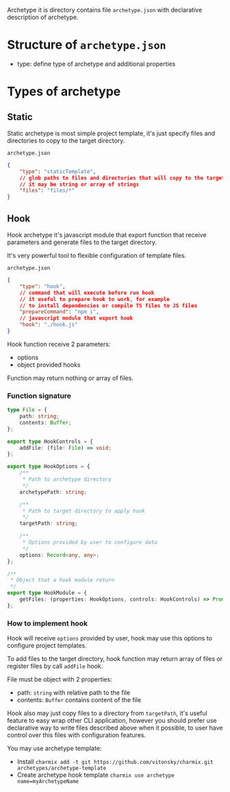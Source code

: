 Archetype it is directory contains file `archetype.json` with declarative description of archetype.

# Structure of `archetype.json`

- type: define type of archetype and additional properties

# Types of archetype

## Static

Static archetype is most simple project template, it's just specify files and directories to copy to the target directory.

`archetype.json`

```json
{
	"type": "staticTemplate",
	// glob paths to files and directories that will copy to the target directory
	// it may be string or array of strings
	"files": "files/*"
}
```

## Hook

Hook archetype it's javascript module that export function that receive parameters and generate files to the target directory.

It's very powerful tool to flexible configuration of template files.

`archetype.json`

```json
{
	"type": "hook",
	// command that will execute before run hook
	// it useful to prepare hook to work, for example
	// to install dependencies or compile TS files to JS files
	"prepareCommand": "npm i",
	// javascript module that export hook
	"hook": "./hook.js"
}
```

Hook function receive 2 parameters:

- options
- object provided hooks

Function may return nothing or array of files.

### Function signature

```ts
type File = {
	path: string;
	contents: Buffer;
};

export type HookControls = {
	addFile: (file: File) => void;
};

export type HookOptions = {
	/**
	 * Path to archetype directory
	 */
	archetypePath: string;

	/**
	 * Path to target directory to apply hook
	 */
	targetPath: string;

	/**
	 * Options provided by user to configure data
	 */
	options: Record<any, any>;
};

/**
 * Object that a hook module return
 */
export type HookModule = {
	getFiles: (properties: HookOptions, controls: HookControls) => Promise<void | File[]>;
};
```

### How to implement hook

Hook will receive `options` provided by user, hook may use this options to configure project templates.

To add files to the target directory, hook function may return array of files or register files by call `addFile` hook.

File must be object with 2 properties:

- path: `string` with relative path to the file
- contents: `Buffer` contains content of the file

Hook also may just copy files to a directory from `targetPath`, it's useful feature to easy wrap other CLI application, however you should prefer use declarative way to write files described above when it possible, to user have control over this files with configuration features.

You may use archetype template:

- Install `charmix add -t git https://github.com/vitonsky/charmix.git archetypes/archetype-template`
- Create archetype hook template `charmix use archetype name=myArchetypeName`
